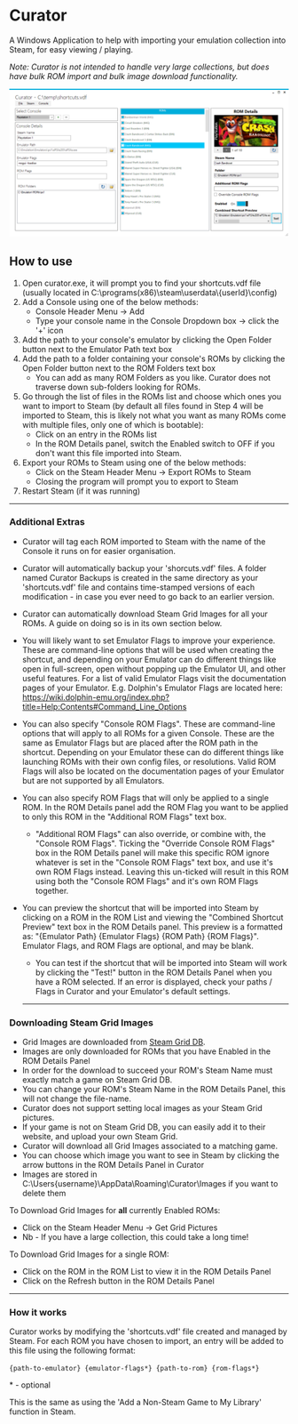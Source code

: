 # Curator
A Windows Application to help with importing your emulation collection into Steam, for easy viewing / playing.

*Note: Curator is not intended to handle very large collections, but does have bulk ROM import and bulk image download functionality.*

![Alt text](Resources/Images/full.png?raw=true "Curator")

## How to use

1. Open curator.exe, it will prompt you to find your shortcuts.vdf file (usually located in C:\programs(x86)\steam\userdata\\{userId}\config)
2. Add a Console using one of the below methods:
	* Console Header Menu -> Add
	* Type your console name in the Console Dropdown box  -> click the '+' icon
3. Add the path to your console's emulator by clicking the Open Folder button next to the Emulator Path text box
4. Add the path to a folder containing your console's ROMs by clicking the Open Folder button next to the ROM Folders text box
	* You can add as many ROM Folders as you like. Curator does not traverse down sub-folders looking for ROMs.
5. Go through the list of files in the ROMs list and choose which ones you want to import to Steam (by default all files found in Step 4 will be imported to Steam, this is likely not what you want as many ROMs come with multiple files, only one of which is bootable):
	* Click on an entry in the ROMs list
	* In the ROM Details panel, switch the Enabled switch to OFF if you don't want this file imported into Steam.
6. Export your ROMs to Steam using one of the below methods: 
	* Click on the Steam Header Menu -> Export ROMs to Steam 
    * Closing the program will prompt you to export to Steam 
7. Restart Steam (if it was running)
    
  ___

### Additional Extras
* Curator will tag each ROM imported to Steam with the name of the Console it runs on for easier organisation.
* Curator will automatically backup your 'shorcuts.vdf' files. A folder named Curator Backups is created in the same directory as your 'shortcuts.vdf' file and contains time-stamped versions of each modification - in case you ever need to go back to an earlier version.
* Curator can automatically download Steam Grid Images for all your ROMs. A guide on doing so is in its own section below.
* You will likely want to set Emulator Flags to improve your experience. These are command-line options that will be used when creating the shortcut, and depending on your Emulator can do different things like open in full-screen, open without popping up the Emulator UI, and other useful features. For a list of valid Emulator Flags visit the documentation pages of your Emulator. E.g. Dolphin's Emulator Flags are located here: https://wiki.dolphin-emu.org/index.php?title=Help:Contents#Command_Line_Options
* You can also specify "Console ROM Flags". These are command-line options that will apply to all ROMs for a given Console. These are the same as Emulator Flags but are placed after the ROM path in the shortcut. Depending on your Emulator these can do different things like launching ROMs with their own config files, or resolutions. Valid ROM Flags will also be located on the documentation pages of your Emulator but are not supported by all Emulators.
* You can also specify ROM Flags that will only be applied to a single ROM. In the ROM Details panel add the ROM Flag you want to be applied to only this ROM in the "Additional ROM Flags" text box.  
  * "Additional ROM Flags" can also override, or combine with, the "Console ROM Flags". Ticking the "Override Console ROM Flags" box in the ROM Details panel will make this specific ROM ignore whatever is set in the "Console ROM Flags" text box, and use it's own ROM Flags instead. Leaving this un-ticked will result in this ROM using both the "Console ROM Flags" and it's own ROM Flags together.
* You can preview the shortcut that will be imported into Steam by clicking on a ROM in the ROM List and viewing the "Combined Shortcut Preview" text box in the ROM Details panel. This preview is a formatted as: "{Emulator Path} {Emulator Flags} {ROM Path} {ROM Flags}". Emulator Flags, and ROM Flags are optional, and may be blank.
  * You can test if the shortcut that will be imported into Steam will work by clicking the "Test!" button in the ROM Details Panel when you have a ROM selected. If an error is displayed, check your paths / Flags in Curator and your Emulator's default settings.
  
  ___
  
### Downloading Steam Grid Images
* Grid Images are downloaded from [Steam Grid DB](http://steamgriddb.com). 
* Images are only downloaded for ROMs that you have Enabled in the ROM Details Panel
* In order for the download to succeed your ROM's Steam Name must exactly match a game on Steam Grid DB.
* You can change your ROM's Steam Name in the ROM Details Panel, this will not change the file-name.
* Curator does not support setting local images as your Steam Grid pictures.
* If your game is not on Steam Grid DB, you can easily add it to their website, and upload your own Steam Grid.
* Curator will download all Grid Images associated to a matching game.
* You can choose which image you want to see in Steam by clicking the arrow buttons in the ROM Details Panel in Curator
* Images are stored in C:\Users\{username}\AppData\Roaming\Curator\Images if you want to delete them

To Download Grid Images for **all** currently Enabled ROMs:
* Click on the Steam Header Menu -> Get Grid Pictures
* Nb - If you have a large collection, this could take a long time!

To Download Grid Images for a single ROM:
* Click on the ROM in the ROM List to view it in the ROM Details Panel
* Click on the Refresh button in the ROM Details Panel

___

### How it works
Curator works by modifying the 'shortcuts.vdf' file created and managed by Steam. For each ROM you have chosen to import, an entry will be added to this file using the following format:

`{path-to-emulator} {emulator-flags*} {path-to-rom} {rom-flags*}`

\* \- optional

This is the same as using the 'Add a Non-Steam Game to My Library' function in Steam.
